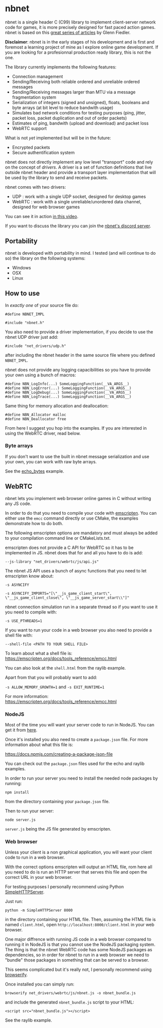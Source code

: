 # nbnet

nbnet is a single header C (C99) library to implement client-server network code for games, it is more precisely designed for fast paced action games.
nbnet is based on this [great series of articles](https://gafferongames.com/) by Glenn Fiedler.

**Disclaimer**: nbnet is in the early stages of his development and is first and foremost a learning project of mine as I explore online game development. If you are looking for a profesionnal production ready library, this is not the one.

The library currently implements the following features:

- Connection management
- Sending/Receiving both reliable ordered and unreliable ordered messages
- Sending/Receiving messages larger than MTU via a message fragmentation system
- Serialization of integers (signed and unsigned), floats, booleans and byte arrays (at bit level to reduce bandwith usage)
- Simulates bad network conditions for testing purposes (ping, jitter, packet loss, packet duplication and out of order packets)
- Estimates of ping, bandwith (upload and download) and packet loss
- WebRTC support

What is not *yet* implemented but will be in the future:

- Encrypted packets
- Secure authentification system

nbnet does not directly implement any low level "transport" code and rely on the concept of *drivers*. A driver is a set of function definitions that live outside nbnet header and provide a transport layer implementation that will be used by the library to send and receive packets.

nbnet comes with two drivers:

- UDP : work with a single UDP socket, designed for desktop games
- WebRTC : work with a single unreliable/unordered data channel, designed for web browser games

You can see it in action [in this video](https://www.youtube.com/watch?v=BJl_XN3QJhQ&ab_channel=NathanBIAGINI).

If you want to discuss the library you can join the [nbnet's discord server](https://discord.gg/esR8FSyPnF).

## Portability

nbnet is developed with portability in mind. I tested (and will continue to do so) the library on the following systems:

- Windows
- OSX
- Linux

## How to use

In *exactly one* of your source file do:

```
#define NBNET_IMPL

#include "nbnet.h"
```

You also need to provide a driver implementation, if you decide to use the nbnet UDP driver just add:

```
#include "net_drivers/udp.h"
```

after including the nbnet header in the same source file where you defined `NBNET_IMPL`.

nbnet does not provide any logging capacibilities so you have to provide your own using a bunch of macros:

```
#define NBN_LogInfo(...) SomeLoggingFunction(__VA_ARGS__)
#define NBN_LogError(...) SomeLoggingFunction(__VA_ARGS__)
#define NBN_LogDebug(...) SomeLoggingFunction(__VA_ARGS__)
#define NBN_LogTrace(...) SomeLoggingFunction(__VA_ARGS__)
```

Same thing for memory allocation and deallocation:

```
#define NBN_Allocator malloc
#define NBN_Deallocator free
```

From here I suggest you hop into the examples. If you are interested in using the WebRTC driver, read below.

### Byte arrays

If you don't want to use the built in nbnet message serialization and use your own, you can work with raw byte arrays.

See the [echo_bytes](https://github.com/nathhB/nbnet/tree/master/examples/echo_bytes) example.

## WebRTC

nbnet lets you implement web browser online games in C without writing any JS code.

In order to do that you need to compile your code with [emscripten](https://emscripten.org/). You can either use the
`emcc` command directly or use CMake, the examples demonstrate how to do both.

The following emscripten options are mandatory and must always be added to your compilation command line or CMakeLists.txt.

emscripten does not provide a C API for WebRTC so it has to be implemented in JS. nbnet does that for and all you have to
do is add:

`--js-library "net_drivers/webrtc/js/api.js"`

The nbnet JS API uses a bunch of async functions that you need to let emscripten know about:

`-s ASYNCIFY`

`-s ASYNCIFY_IMPORTS="[\"__js_game_client_start\", \"__js_game_client_close\", \"__js_game_server_start\\"]"`

nbnet connection simulation run in a separate thread so if you want to use it you need to compile with:

`-s USE_PTHREADS=1`

If you want to run your code in a web browser you also need to provide a shell file with:

`--shell-file <PATH TO YOUR SHELL FILE>`

To learn about what a shell file is: https://emscripten.org/docs/tools_reference/emcc.html

You can also look at the `shell.html` from the raylib example.

Apart from that you will probably want to add:

`-s ALLOW_MEMORY_GROWTH=1` and `-s EXIT_RUNTIME=1`

For more information: https://emscripten.org/docs/tools_reference/emcc.html

### NodeJS

Most of the time you will want your server code to run in NodeJS. You can get it from [here](https://nodejs.org/en/download/).

Once it's installed you also need to create a `package.json` file. For more information about what this file is:

https://docs.npmjs.com/creating-a-package-json-file

You can check out the `package.json` files used for the echo and raylib examples.

In order to run your server you need to install the needed node packages by running:

`npm install`

from the directory containing your `package.json` file.

Then to run your server:

`node server.js`

`server.js` being the JS file generated by emscripten.

### Web browser

Unless your client is a non graphical application, you will want your client code to run in a web browser.

With the correct options emscripten will output an HTML file, rom here all you need to do is run an HTTP server that serves
this file and open the correct URL in your web browser.

For testing purposes I personally recommend using Python [SimpleHTTPServer](https://docs.python.org/2/library/simplehttpserver.html).

Just run:

`python -m SimpleHTTPServer 8000`

in the directory containing your HTML file. Then, assuming the HTML file is named `client.html`, open `http://localhost:8000/client.html` in your web browser.

One major diffrence with running JS code in a web browser compared to running it in NodeJS is that you cannot use the NodeJS
packaging system. The thing is that the nbnet WebRTC code has some NodeJS packages as dependencies, so in order for nbnet to
run in a web browser we need to "bundle" those packages in something that can be served to a browser.

This seems complicated but it's really not, I personally recommend using [browserify](https://github.com/browserify/browserify).

Once installed you can simply run:

`browserify net_drivers/webrtc/js/nbnet.js -o nbnet_bundle.js`

and include the generated `nbnet_bundle.js` script to your HTML:

`<script src="nbnet_bundle.js"></script>`

See the raylib example.
